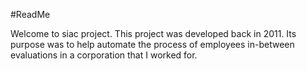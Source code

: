 #ReadMe

Welcome to siac project. This project was developed back in 2011. Its purpose was to help automate the process of employees in-between evaluations in a corporation that I worked for.

